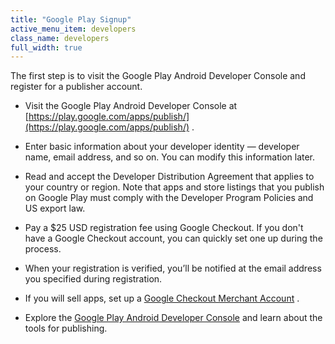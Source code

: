 ```yaml
---
title: "Google Play Signup"
active_menu_item: developers
class_name: developers
full_width: true
---
```



The first step is to visit the Google Play Android Developer Console and register for a publisher account.

 - Visit the Google Play Android Developer Console at [https://play.google.com/apps/publish/](https://play.google.com/apps/publish/) .

 - Enter basic information about your developer identity — developer name, email address, and so on. You can modify this information later.

 - Read and accept the Developer Distribution Agreement that applies to your country or region. Note that apps and store listings that you publish on Google Play must comply with the Developer Program Policies and US export law.

 - Pay a \$25 USD registration fee using Google Checkout. If you don't have a Google Checkout account, you can quickly set one up during the process.

 - When your registration is verified, you’ll be notified at the email address you specified during registration.

 - If you will sell apps, set up a [Google Checkout Merchant Account](http://checkout.google.com/sell) .

 - Explore the [Google Play Android Developer Console](https://play.google.com/apps/publish/) and learn about the tools for publishing.

